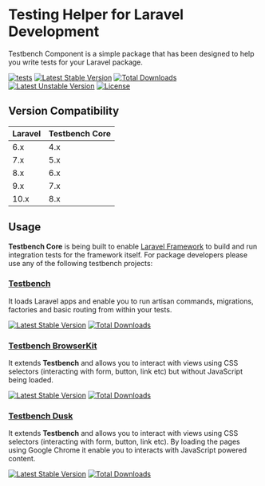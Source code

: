 Testing Helper for Laravel Development
==============

Testbench Component is a simple package that has been designed to help you write tests for your Laravel package.

[![tests](https://github.com/orchestral/testbench-core/workflows/tests/badge.svg?branch=master)](https://github.com/orchestral/testbench-core/actions?query=workflow%3Atests+branch%3Amaster)
[![Latest Stable Version](https://poser.pugx.org/orchestra/testbench-core/v/stable)](https://packagist.org/packages/orchestra/testbench-core)
[![Total Downloads](https://poser.pugx.org/orchestra/testbench-core/downloads)](https://packagist.org/packages/orchestra/testbench-core)
[![Latest Unstable Version](https://poser.pugx.org/orchestra/testbench-core/v/unstable)](https://packagist.org/packages/orchestra/testbench-core)
[![License](https://poser.pugx.org/orchestra/testbench-core/license)](https://packagist.org/packages/orchestra/testbench-core)

## Version Compatibility

 Laravel  | Testbench Core
:---------|:----------
 6.x      | 4.x
 7.x      | 5.x
 8.x      | 6.x
 9.x      | 7.x
 10.x     | 8.x
 
## Usage

**Testbench Core** is being built to enable [Laravel Framework](https://github.com/laravel/framework) to build and run integration tests for the framework itself. For package developers please use any of the following testbench projects:

### [Testbench](https://github.com/orchestral/testbench)

It loads Laravel apps and enable you to run artisan commands, migrations, factories and basic routing from within your tests.

[![Latest Stable Version](https://poser.pugx.org/orchestra/testbench/v/stable)](https://packagist.org/packages/orchestra/testbench)
[![Total Downloads](https://poser.pugx.org/orchestra/testbench/downloads)](https://packagist.org/packages/orchestra/testbench)

### [Testbench BrowserKit](https://github.com/orchestral/testbench-browser-kit)

It extends **Testbench** and allows you to interact with views using CSS selectors (interacting with form, button, link etc) but without JavaScript being loaded.

[![Latest Stable Version](https://poser.pugx.org/orchestra/testbench-browser-kit/v/stable)](https://packagist.org/packages/orchestra/testbench-browser-kit)
[![Total Downloads](https://poser.pugx.org/orchestra/testbench-browser-kit/downloads)](https://packagist.org/packages/orchestra/testbench-browser-kit)

### [Testbench Dusk](https://github.com/orchestral/testbench-dusk)

It extends **Testbench** and allows you to interact with views using CSS selectors (interacting with form, button, link etc). By loading the pages using Google Chrome it enable you to interacts with JavaScript powered content.

[![Latest Stable Version](https://poser.pugx.org/orchestra/testbench-dusk/v/stable)](https://packagist.org/packages/orchestra/testbench-dusk)
[![Total Downloads](https://poser.pugx.org/orchestra/testbench-dusk/downloads)](https://packagist.org/packages/orchestra/testbench-dusk)
